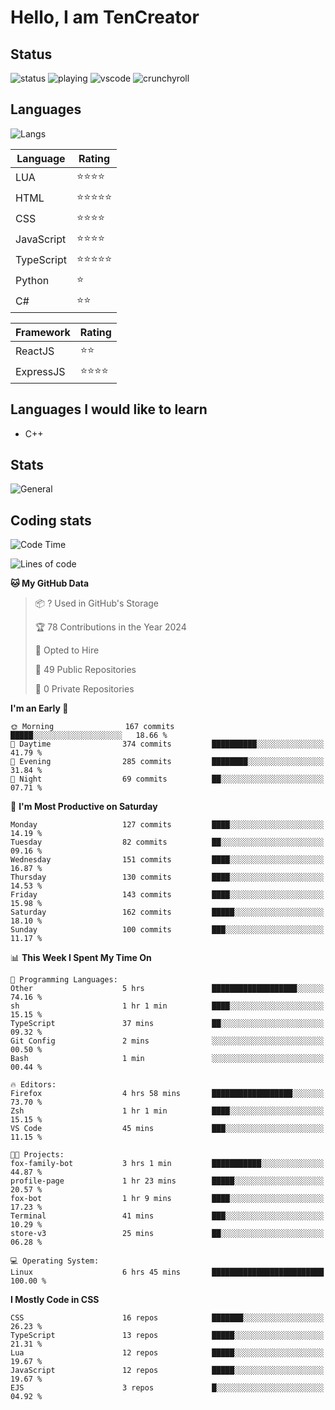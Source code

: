 # Hello, I am TenCreator

## Status
![status](https://api.statusbadges.me/badge/status/518334475038359555?simple=true&style=for-the-badge)
![playing](https://api.statusbadges.me/badge/playing/518334475038359555?style=for-the-badge)
![vscode](https://api.statusbadges.me/badge/vscode/518334475038359555?style=for-the-badge)
![crunchyroll](https://api.statusbadges.me/badge/crunchyroll/518334475038359555?style=for-the-badge)

## Languages
![Langs](https://github-readme-stats.vercel.app/api/top-langs/?username=tencreator&layout=compact&theme=radical)


|Language|Rating|
|--------|------|
|LUA|⭐️⭐️⭐️⭐️|
|HTML|⭐️⭐️⭐️⭐️⭐️|
|CSS|⭐️⭐️⭐️⭐️|
|JavaScript|⭐️⭐️⭐️⭐️|
|TypeScript|⭐️⭐️⭐️⭐️⭐️|
|Python|⭐️|
|C#|⭐️⭐️ |

|Framework|Rating|
|--------|------|
|ReactJS|⭐️⭐️|
|ExpressJS|⭐️⭐️⭐️⭐️|

## Languages I would like to learn
- C++

## Stats
![General](https://github-readme-stats.vercel.app/api?username=tencreator&show_icons=true&theme=radical)

## Coding stats
<!--START_SECTION:waka-->
![Code Time](http://img.shields.io/badge/Code%20Time-95%20hrs%2048%20mins-blue)

![Lines of code](https://img.shields.io/badge/From%20Hello%20World%20I%27ve%20Written-481.9%20thousand%20lines%20of%20code-blue)

**🐱 My GitHub Data** 

> 📦 ? Used in GitHub's Storage 
 > 
> 🏆 78 Contributions in the Year 2024
 > 
> 💼 Opted to Hire
 > 
> 📜 49 Public Repositories 
 > 
> 🔑 0 Private Repositories 
 > 
**I'm an Early 🐤** 

```text
🌞 Morning                167 commits         █████░░░░░░░░░░░░░░░░░░░░   18.66 % 
🌆 Daytime                374 commits         ██████████░░░░░░░░░░░░░░░   41.79 % 
🌃 Evening                285 commits         ████████░░░░░░░░░░░░░░░░░   31.84 % 
🌙 Night                  69 commits          ██░░░░░░░░░░░░░░░░░░░░░░░   07.71 % 
```
📅 **I'm Most Productive on Saturday** 

```text
Monday                   127 commits         ████░░░░░░░░░░░░░░░░░░░░░   14.19 % 
Tuesday                  82 commits          ██░░░░░░░░░░░░░░░░░░░░░░░   09.16 % 
Wednesday                151 commits         ████░░░░░░░░░░░░░░░░░░░░░   16.87 % 
Thursday                 130 commits         ████░░░░░░░░░░░░░░░░░░░░░   14.53 % 
Friday                   143 commits         ████░░░░░░░░░░░░░░░░░░░░░   15.98 % 
Saturday                 162 commits         █████░░░░░░░░░░░░░░░░░░░░   18.10 % 
Sunday                   100 commits         ███░░░░░░░░░░░░░░░░░░░░░░   11.17 % 
```


📊 **This Week I Spent My Time On** 

```text
💬 Programming Languages: 
Other                    5 hrs               ███████████████████░░░░░░   74.16 % 
sh                       1 hr 1 min          ████░░░░░░░░░░░░░░░░░░░░░   15.15 % 
TypeScript               37 mins             ██░░░░░░░░░░░░░░░░░░░░░░░   09.32 % 
Git Config               2 mins              ░░░░░░░░░░░░░░░░░░░░░░░░░   00.50 % 
Bash                     1 min               ░░░░░░░░░░░░░░░░░░░░░░░░░   00.44 % 

🔥 Editors: 
Firefox                  4 hrs 58 mins       ██████████████████░░░░░░░   73.70 % 
Zsh                      1 hr 1 min          ████░░░░░░░░░░░░░░░░░░░░░   15.15 % 
VS Code                  45 mins             ███░░░░░░░░░░░░░░░░░░░░░░   11.15 % 

🐱‍💻 Projects: 
fox-family-bot           3 hrs 1 min         ███████████░░░░░░░░░░░░░░   44.87 % 
profile-page             1 hr 23 mins        █████░░░░░░░░░░░░░░░░░░░░   20.57 % 
fox-bot                  1 hr 9 mins         ████░░░░░░░░░░░░░░░░░░░░░   17.23 % 
Terminal                 41 mins             ███░░░░░░░░░░░░░░░░░░░░░░   10.29 % 
store-v3                 25 mins             ██░░░░░░░░░░░░░░░░░░░░░░░   06.28 % 

💻 Operating System: 
Linux                    6 hrs 45 mins       █████████████████████████   100.00 % 
```

**I Mostly Code in CSS** 

```text
CSS                      16 repos            ███████░░░░░░░░░░░░░░░░░░   26.23 % 
TypeScript               13 repos            █████░░░░░░░░░░░░░░░░░░░░   21.31 % 
Lua                      12 repos            █████░░░░░░░░░░░░░░░░░░░░   19.67 % 
JavaScript               12 repos            █████░░░░░░░░░░░░░░░░░░░░   19.67 % 
EJS                      3 repos             █░░░░░░░░░░░░░░░░░░░░░░░░   04.92 % 
```




<!--END_SECTION:waka-->
